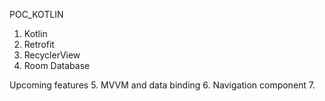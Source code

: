 POC_KOTLIN
1. Kotlin 
2. Retrofit 
3. RecyclerView
4. Room Database

Upcoming features
5. MVVM and data binding
6. Navigation component
7.
